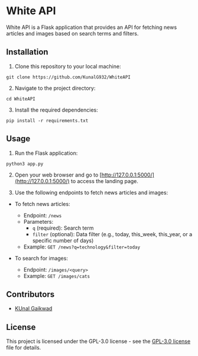 # White API

White API is a Flask application that provides an API for fetching news articles and images based on search terms and filters.

## Installation

1. Clone this repository to your local machine:

```
git clone https://github.com/KunalG932/WhiteAPI
```

2. Navigate to the project directory:

```
cd WhiteAPI
```

3. Install the required dependencies:

```
pip install -r requirements.txt
```

## Usage

1. Run the Flask application:

```
python3 app.py
```

2. Open your web browser and go to [http://127.0.0.1:5000/](http://127.0.0.1:5000/) to access the landing page.

3. Use the following endpoints to fetch news articles and images:

- To fetch news articles:
  - Endpoint: `/news`
  - Parameters:
    - `q` (required): Search term
    - `filter` (optional): Data filter (e.g., today, this_week, this_year, or a specific number of days)
  - Example: `GET /news?q=technology&filter=today`

- To search for images:
  - Endpoint: `/images/<query>`
  - Example: `GET /images/cats`

## Contributors

- [KUnal Gaikwad](https://github.com/KunalG932)

## License

This project is licensed under the GPL-3.0 license - see the [GPL-3.0 license](https://github.com/KunalG932/WhiteAPI/blob/main/LICENSE) file for details.
